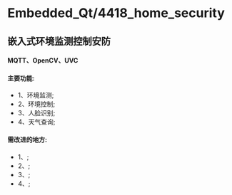 Embedded_Qt/4418_home_security
==============================

嵌入式环境监测控制安防
------------------------------

#### MQTT、OpenCV、UVC  

#### 主要功能:  
* 1、环境监测;  
* 2、环境控制;  
* 3、人脸识别;  
* 4、天气查询;  
#### 需改进的地方:  
* 1、;  
* 2、;  
* 3、;  
* 4、;  


